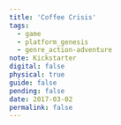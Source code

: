```yaml
---
title: 'Coffee Crisis'
tags:
  - game
  - platform_genesis
  - genre_action-adventure
note: Kickstarter
digital: false
physical: true
guide: false
pending: false
date: 2017-03-02
permalink: false
---
```

